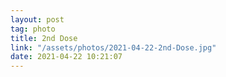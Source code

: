 ```yaml
---
layout: post
tag: photo
title: 2nd Dose
link: "/assets/photos/2021-04-22-2nd-Dose.jpg"
date: 2021-04-22 10:21:07
---
```


